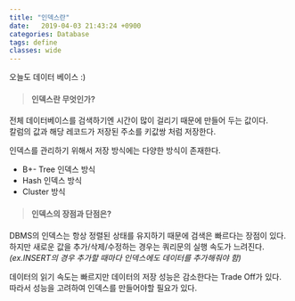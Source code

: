 ```yaml
---
title: "인덱스란"
date:   2019-04-03 21:43:24 +0900
categories: Database
tags: define
classes: wide
---
```


오늘도 데이터 베이스 :)  
  
> #### 인덱스란 무엇인가?

전체 데이터베이스를 검색하기엔 시간이 많이 걸리기 때문에 만들어 두는 값이다.  
칼럼의 값과 해당 레코드가 저장된 주소를 키값쌍 처럼 저장한다.  
  
인덱스를 관리하기 위해서 저장 방식에는 다양한 방식이 존재한다.  
- B+- Tree 인덱스 방식
- Hash 인덱스 방식
- Cluster 방식

> #### 인덱스의 장점과 단점은?

DBMS의 인덱스는 항상 정렬된 상태를 유지하기 때문에 검색은 빠르다는 장점이 있다.  
하지만 새로운 값을 추가/삭제/수정하는 경우는 쿼리문의 실행 속도가 느려진다.  
_(ex.INSERT의 경우 추가할 때마다 인덱스에도 데이터를 추가해줘야 함)_
  
데이터의 읽기 속도는 빠르지만 데이터의 저장 성능은 감소한다는 Trade Off가 있다.  
따라서 성능을 고려하여 인덱스를 만들어야할 필요가 있다.  
